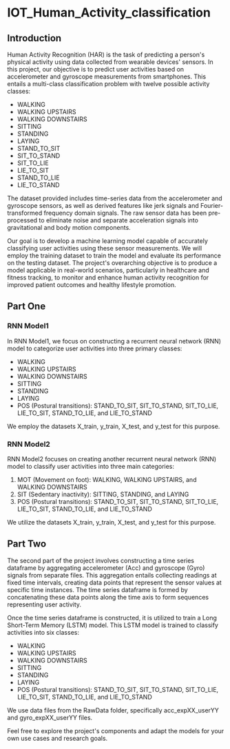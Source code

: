 # IOT_Human_Activity_classification

## Introduction
Human Activity Recognition (HAR) is the task of predicting a person's physical activity using data collected from wearable devices' sensors. In this project, our objective is to predict user activities based on accelerometer and gyroscope measurements from smartphones. This entails a multi-class classification problem with twelve possible activity classes:

 - WALKING
 - WALKING UPSTAIRS
 - WALKING DOWNSTAIRS
 - SITTING
 - STANDING
 - LAYING
 - STAND_TO_SIT
 - SIT_TO_STAND
 - SIT_TO_LIE
 - LIE_TO_SIT
 - STAND_TO_LIE
 - LIE_TO_STAND

The dataset provided includes time-series data from the accelerometer and gyroscope sensors, as well as derived features like jerk signals and Fourier-transformed frequency domain signals. The raw sensor data has been pre-processed to eliminate noise and separate acceleration signals into gravitational and body motion components.

Our goal is to develop a machine learning model capable of accurately classifying user activities using these sensor measurements. We will employ the training dataset to train the model and evaluate its performance on the testing dataset. The project's overarching objective is to produce a model applicable in real-world scenarios, particularly in healthcare and fitness tracking, to monitor and enhance human activity recognition for improved patient outcomes and healthy lifestyle promotion.

## Part One
### RNN Model1
In RNN Model1, we focus on constructing a recurrent neural network (RNN) model to categorize user activities into three primary classes:

 - WALKING
 - WALKING UPSTAIRS
 - WALKING DOWNSTAIRS
 - SITTING
 - STANDING
 - LAYING
 - POS (Postural transitions): STAND_TO_SIT, SIT_TO_STAND, SIT_TO_LIE, LIE_TO_SIT, STAND_TO_LIE, and LIE_TO_STAND
   
We employ the datasets X_train, y_train, X_test, and y_test for this purpose.

### RNN Model2
RNN Model2 focuses on creating another recurrent neural network (RNN) model to classify user activities into three main categories:

1. MOT (Movement on foot): WALKING, WALKING UPSTAIRS, and WALKING DOWNSTAIRS
2. SIT (Sedentary inactivity): SITTING, STANDING, and LAYING
3. POS (Postural transitions): STAND_TO_SIT, SIT_TO_STAND, SIT_TO_LIE, LIE_TO_SIT, STAND_TO_LIE, and LIE_TO_STAND

We utilize the datasets X_train, y_train, X_test, and y_test for this purpose.

## Part Two

The second part of the project involves constructing a time series dataframe by aggregating accelerometer (Acc) and gyroscope (Gyro) signals from separate files. This aggregation entails collecting readings at fixed time intervals, creating data points that represent the sensor values at specific time instances. The time series dataframe is formed by concatenating these data points along the time axis to form sequences representing user activity.

Once the time series dataframe is constructed, it is utilized to train a Long Short-Term Memory (LSTM) model. This LSTM model is trained to classify activities into six classes:

 - WALKING
 - WALKING UPSTAIRS
 - WALKING DOWNSTAIRS
 - SITTING
 - STANDING
 - LAYING
 - POS (Postural transitions): STAND_TO_SIT, SIT_TO_STAND, SIT_TO_LIE, LIE_TO_SIT, STAND_TO_LIE, and LIE_TO_STAND

We use data files from the RawData folder, specifically acc_expXX_userYY and gyro_expXX_userYY files.

Feel free to explore the project's components and adapt the models for your own use cases and research goals.

